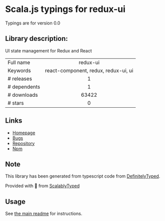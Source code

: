 
# Scala.js typings for redux-ui

Typings are for version 0.0

## Library description:
UI state management for Redux and React

|                    |                 |
| ------------------ | :-------------: |
| Full name          | redux-ui |
| Keywords           | react-component, redux, redux-ui, ui |
| # releases         | 1 |
| # dependents       | 1 |
| # downloads        | 63422 |
| # stars            | 0 |

## Links
- [Homepage](https://github.com/tonyhb/redux-ui#readme)
- [Bugs](https://github.com/tonyhb/redux-ui/issues)
- [Repository](https://github.com/tonyhb/redux-ui)
- [Npm](https://www.npmjs.com/package/redux-ui)
    


## Note
This library has been generated from typescript code from [DefinitelyTyped](https://definitelytyped.org).

Provided with :purple_heart: from [ScalablyTyped](https://github.com/oyvindberg/ScalablyTyped)

## Usage
See [the main readme](../../readme.md) for instructions.


